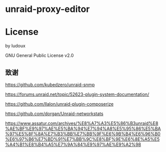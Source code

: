 # unraid-proxy-editor


# License

by ludoux

GNU General Public License v2.0

## 致谢

https://github.com/kubedzero/unraid-snmp

https://forums.unraid.net/topic/52623-plugin-system-documentation/

https://github.com/llalon/unraid-plugin-composerize

https://github.com/dorgan/Unraid-networkstats

https://www.assatur.com/archives/%E8%A7%A3%E5%86%B3unraid%E8%AE%BF%E9%97%AE%E5%BA%94%E7%94%A8%E5%95%86%E5%BA%97%E5%8F%8A%E7%B3%BB%E7%BB%9F%E6%9B%B4%E6%96%B0%E6%97%B6%E7%BD%91%E7%BB%9C%E8%BF%9E%E6%8E%A5%E5%A4%B1%E8%B4%A5%E7%9A%84%E9%97%AE%E9%A2%98